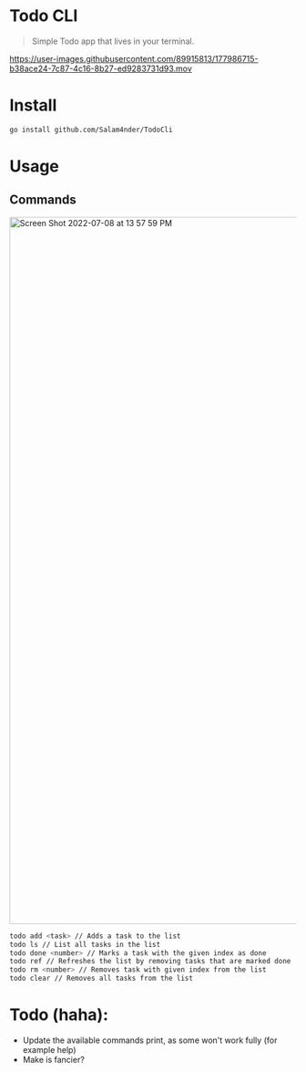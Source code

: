 # Todo CLI

>Simple Todo app that lives in your terminal.

https://user-images.githubusercontent.com/89915813/177986715-b38ace24-7c87-4c16-8b27-ed9283731d93.mov

# Install

```zsh 
go install github.com/Salam4nder/TodoCli
```

# Usage

## Commands

<img width="1240" alt="Screen Shot 2022-07-08 at 13 57 59 PM" src="https://user-images.githubusercontent.com/89915813/177987826-16cf33fc-edee-4a67-ac98-fdeabc1c2815.png">


```zsh
todo add <task> // Adds a task to the list
todo ls // List all tasks in the list
todo done <number> // Marks a task with the given index as done
todo ref // Refreshes the list by removing tasks that are marked done
todo rm <number> // Removes task with given index from the list
todo clear // Removes all tasks from the list
```

# Todo (haha):

* Update the available commands print, as some won't work fully (for example help)
* Make is fancier?
